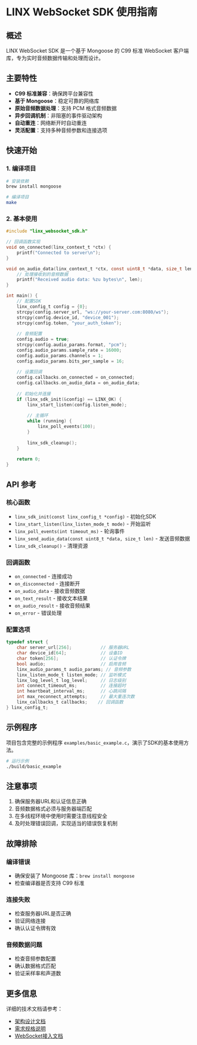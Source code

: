 # LINX WebSocket SDK 使用指南

## 概述

LINX WebSocket SDK 是一个基于 Mongoose 的 C99 标准 WebSocket 客户端库，专为实时音频数据传输和处理而设计。

## 主要特性

- **C99 标准兼容**：确保跨平台兼容性
- **基于 Mongoose**：稳定可靠的网络库
- **原始音频数据处理**：支持 PCM 格式音频数据
- **异步回调机制**：非阻塞的事件驱动架构
- **自动重连**：网络断开时自动重连
- **灵活配置**：支持多种音频参数和连接选项

## 快速开始

### 1. 编译项目

```bash
# 安装依赖
brew install mongoose

# 编译项目
make
```

### 2. 基本使用

```c
#include "linx_websocket_sdk.h"

// 回调函数实现
void on_connected(linx_context_t *ctx) {
    printf("Connected to server\n");
}

void on_audio_data(linx_context_t *ctx, const uint8_t *data, size_t len) {
    // 处理接收到的音频数据
    printf("Received audio data: %zu bytes\n", len);
}

int main() {
    // 配置SDK
    linx_config_t config = {0};
    strcpy(config.server_url, "ws://your-server.com:8080/ws");
    strcpy(config.device_id, "device_001");
    strcpy(config.token, "your_auth_token");
    
    // 音频配置
    config.audio = true;
    strcpy(config.audio_params.format, "pcm");
    config.audio_params.sample_rate = 16000;
    config.audio_params.channels = 1;
    config.audio_params.bits_per_sample = 16;
    
    // 设置回调
    config.callbacks.on_connected = on_connected;
    config.callbacks.on_audio_data = on_audio_data;
    
    // 初始化并连接
    if (linx_sdk_init(&config) == LINX_OK) {
        linx_start_listen(config.listen_mode);
        
        // 主循环
        while (running) {
            linx_poll_events(100);
        }
        
        linx_sdk_cleanup();
    }
    
    return 0;
}
```

## API 参考

### 核心函数

- `linx_sdk_init(const linx_config_t *config)` - 初始化SDK
- `linx_start_listen(linx_listen_mode_t mode)` - 开始监听
- `linx_poll_events(int timeout_ms)` - 轮询事件
- `linx_send_audio_data(const uint8_t *data, size_t len)` - 发送音频数据
- `linx_sdk_cleanup()` - 清理资源

### 回调函数

- `on_connected` - 连接成功
- `on_disconnected` - 连接断开
- `on_audio_data` - 接收音频数据
- `on_text_result` - 接收文本结果
- `on_audio_result` - 接收音频结果
- `on_error` - 错误处理

### 配置选项

```c
typedef struct {
    char server_url[256];           // 服务器URL
    char device_id[64];             // 设备ID
    char token[256];                // 认证令牌
    bool audio;                     // 启用音频
    linx_audio_params_t audio_params; // 音频参数
    linx_listen_mode_t listen_mode; // 监听模式
    linx_log_level_t log_level;     // 日志级别
    int connect_timeout_ms;         // 连接超时
    int heartbeat_interval_ms;      // 心跳间隔
    int max_reconnect_attempts;     // 最大重连次数
    linx_callbacks_t callbacks;    // 回调函数
} linx_config_t;
```

## 示例程序

项目包含完整的示例程序 `examples/basic_example.c`，演示了SDK的基本使用方法。

```bash
# 运行示例
./build/basic_example
```

## 注意事项

1. 确保服务器URL和认证信息正确
2. 音频数据格式必须与服务器端匹配
3. 在多线程环境中使用时需要注意线程安全
4. 及时处理错误回调，实现适当的错误恢复机制

## 故障排除

### 编译错误

- 确保安装了 Mongoose 库：`brew install mongoose`
- 检查编译器是否支持 C99 标准

### 连接失败

- 检查服务器URL是否正确
- 验证网络连接
- 确认认证令牌有效

### 音频数据问题

- 检查音频参数配置
- 确认数据格式匹配
- 验证采样率和声道数

## 更多信息

详细的技术文档请参考：
- [架构设计文档](../docs/linx_websocket_sdk_architecture.md)
- [需求规格说明](../docs/linx_websocket_sdk_requirements.md)
- [WebSocket接入文档](../docs/websocket接入.md)